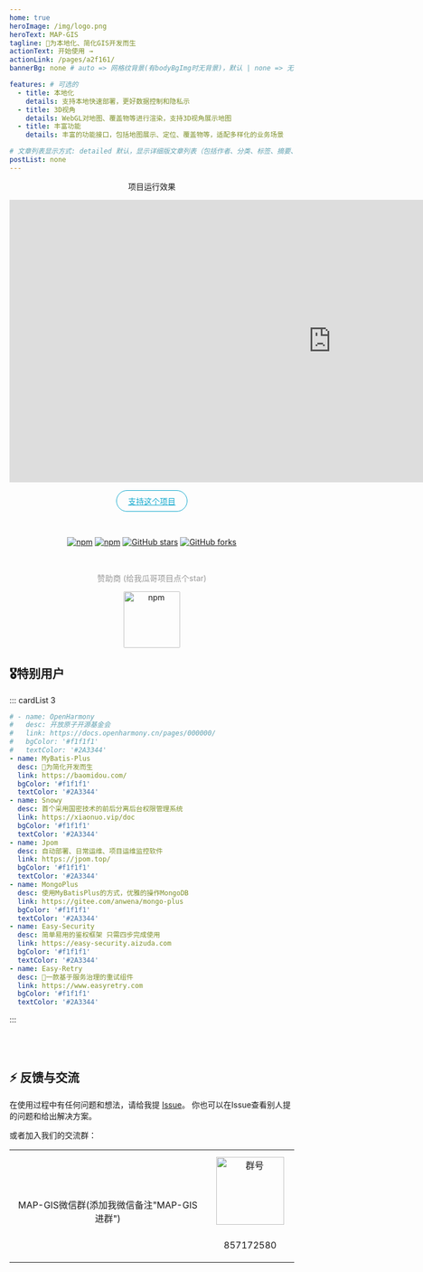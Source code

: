```yaml
---
home: true
heroImage: /img/logo.png
heroText: MAP-GIS
tagline: 🚀为本地化、简化GIS开发而生
actionText: 开始使用 →
actionLink: /pages/a2f161/
bannerBg: none # auto => 网格纹背景(有bodyBgImg时无背景)，默认 | none => 无 | '大图地址' | background: 自定义背景样式       提示：如发现文本颜色不适应你的背景时可以到palette.styl修改$bannerTextColor变量

features: # 可选的
  - title: 本地化
    details: 支持本地快速部署，更好数据控制和隐私示
  - title: 3D视角
    details: WebGL对地图、覆盖物等进行渲染，支持3D视角展示地图
  - title: 丰富功能
    details: 丰富的功能接口，包括地图展示、定位、覆盖物等，适配多样化的业务场景

# 文章列表显示方式: detailed 默认，显示详细版文章列表（包括作者、分类、标签、摘要、分页等）| simple => 显示简约版文章列表（仅标题和日期）| none 不显示文章列表
postList: none
---
```

<p>
	<p align="center">项目运行效果</p>
    <iframe width="1138px"  height="500px"   frameborder="no" scrolling="no" allowtransparency="yes"src="https://lbsyun.baidu.com/jsdemo/demo/bSetHeading.htm">
    </iframe>
</p>

<p align="center">
  <a class="become-sponsor" href="/pages/1b12ed/">支持这个项目</a>
</p>

<style>
.become-sponsor {
  padding: 8px 20px;
  display: inline-block;
  color: #11a8cd;
  border-radius: 30px;
  box-sizing: border-box;
  border: 1px solid #11a8cd;
}
</style>




<br/>
<p align="center">
      <a href="https://github.com/fuce1314/MAP-GIS" target="_blank">
<img src="https://img.shields.io/npm/v/vuepress-theme-vdoing" alt="npm" class="no-zoom"></a>
	<a href="https://github.com/fuce1314/MAP-GIS" target="_blank"><img src="https://img.shields.io/npm/dt/vuepress-theme-vdoing" alt="npm" class="no-zoom"></a>
      <a href="https://github.com/fuce1314/MAP-GIS" target="_blank"><img src='https://img.shields.io/github/stars/xugaoyi/vuepress-theme-vdoing' alt='GitHub stars' class="no-zoom"></a>
      <a href="https://github.com/fuce1314/MAP-GIS" target="_blank"><img src='https://img.shields.io/github/forks/xugaoyi/vuepress-theme-vdoing' alt='GitHub forks' class="no-zoom"></a>
</p>




<br/>
<p align="center" style="color: #999;">
  赞助商 (给我瓜哥项目点个star)
</p>
<p align="center">
  <a href="https://easy-dotnet.com/" target="_blank"><img src="https://easy-dotnet.com/img/logo.png" alt="npm" class="no-zoom" style="width: 100px;border-radius: 2px;"></a>
</p>

## 🎖特别用户
::: cardList 3
```yaml
# - name: OpenHarmony
#   desc: 开放原子开源基金会
#   link: https://docs.openharmony.cn/pages/000000/
#   bgColor: '#f1f1f1'
#   textColor: '#2A3344'
- name: MyBatis-Plus
  desc: 🚀为简化开发而生
  link: https://baomidou.com/
  bgColor: '#f1f1f1'
  textColor: '#2A3344'
- name: Snowy
  desc: 首个采用国密技术的前后分离后台权限管理系统
  link: https://xiaonuo.vip/doc
  bgColor: '#f1f1f1'
  textColor: '#2A3344'
- name: Jpom
  desc: 自动部署、日常运维、项目运维监控软件
  link: https://jpom.top/
  bgColor: '#f1f1f1'
  textColor: '#2A3344'
- name: MongoPlus
  desc: 使用MyBatisPlus的方式，优雅的操作MongoDB
  link: https://gitee.com/anwena/mongo-plus
  bgColor: '#f1f1f1'
  textColor: '#2A3344'
- name: Easy-Security
  desc: 简单易用的鉴权框架 只需四步完成使用
  link: https://easy-security.aizuda.com
  bgColor: '#f1f1f1'
  textColor: '#2A3344'
- name: Easy-Retry
  desc: 🚀一款基于服务治理的重试组件
  link: https://www.easyretry.com
  bgColor: '#f1f1f1'
  textColor: '#2A3344'

```
:::

<br/>



<!-- ## ⚡️未来...

::: tip
期待 [VuePress v2.0](https://github.com/vuepress/vuepress-next) 以及 [VitePress](https://github.com/vuejs/vitepress) 的正式发布...

届时，VuePress 1.x 编译慢的缺点将得到极大的改善。我将会视情况把主题升级至 VuePress v2.0 或 VitePress。还希望大家多多 [:sparkling_heart:支持](/pages/1b12ed/) 哟，持续关注吧~
::: -->

<br/>


## ⚡ 反馈与交流

在使用过程中有任何问题和想法，请给我提 [Issue](https://github.com/fuce1314/MAP-GIS/issues)。
你也可以在Issue查看别人提的问题和给出解决方案。

或者加入我们的交流群：

<table>
  <tbody>
    <tr>
      <td align="center" valign="middle">
        <img :src="$withBase('/img/qrcode/wxq.png')"  class="no-zoom" style="width:120px;margin: 10px;">
        <p>MAP-GIS微信群(添加我微信备注"MAP-GIS进群")</p>
      </td>
      <td align="center" valign="middle">
        <img :src="$withBase('/img/qrcode/qqq.jpg')" alt="群号" class="no-zoom" style="width:120px;margin: 10px;">
        <p>857172580</p>
      </td>
    </tr>
  </tbody>
</table>


<!-- AD -->

<div class="wwads-cn wwads-horizontal page-wwads" data-id="136"></div>
<style>
  .page-wwads{
    width:100%!important;
    min-height: 0;
    margin: 0;
  }
  .page-wwads .wwads-img img{
    width:80px!important;
  }
  .page-wwads .wwads-poweredby{
    width: 40px;
    position: absolute;
    right: 25px;
    bottom: 3px;
  }
  .wwads-content .wwads-text, .page-wwads .wwads-text{
    height: 100%;
    padding-top: 5px;
    display: block;
  }
</style>
